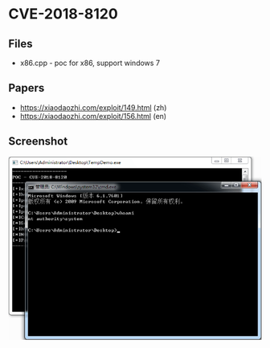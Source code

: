 # CVE-2018-8120

## Files

* x86.cpp - poc for x86, support windows 7

## Papers

* https://xiaodaozhi.com/exploit/149.html (zh)
* https://xiaodaozhi.com/exploit/156.html (en)

## Screenshot

![screenshot](./screenshot.png)
